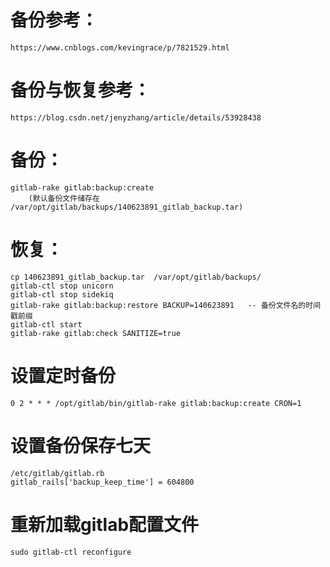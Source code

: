 

# 备份参考：
    https://www.cnblogs.com/kevingrace/p/7821529.html

# 备份与恢复参考：
    https://blog.csdn.net/jenyzhang/article/details/53928438
    
    


# 备份：
    gitlab-rake gitlab:backup:create
        (默认备份文件储存在   /var/opt/gitlab/backups/140623891_gitlab_backup.tar)
        
# 恢复：
    cp 140623891_gitlab_backup.tar  /var/opt/gitlab/backups/ 
    gitlab-ctl stop unicorn
    gitlab-ctl stop sidekiq
    gitlab-rake gitlab:backup:restore BACKUP=140623891   -- 备份文件名的时间戳前缀
    gitlab-ctl start
    gitlab-rake gitlab:check SANITIZE=true

# 设置定时备份
    0 2 * * * /opt/gitlab/bin/gitlab-rake gitlab:backup:create CRON=1

# 设置备份保存七天
    /etc/gitlab/gitlab.rb
    gitlab_rails['backup_keep_time'] = 604800

# 重新加载gitlab配置文件
    sudo gitlab-ctl reconfigure
